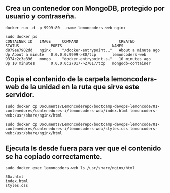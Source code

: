 ## Crea un contenedor con MongoDB, protegido por usuario y contraseña.

```
docker run -d -p 9999:80 --name lemoncoders-web nginx
```
```
sudo docker ps                                                                                                                                              
CONTAINER ID   IMAGE     COMMAND                  CREATED              STATUS              PORTS                      NAMES
d879ee7902dd   nginx     "/docker-entrypoint.…"   About a minute ago   Up About a minute   0.0.0.0:9999->80/tcp       lemoncoders-web
9374c2c3e396   mongo     "docker-entrypoint.s…"   10 minutes ago       Up 10 minutes       0.0.0.0:27017->27017/tcp   mongodb-container
```
## Copia el contenido de la carpeta lemoncoders-web de la unidad en la ruta que sirve este servidor.
```
sudo docker cp Documents/Lemoncoderepo/bootcamp-devops-lemoncode/01-contenedores/contenedores-i/lemoncoders-web/index.html lemoncoders-web:/usr/share/nginx/html

sudo docker cp Documents/Lemoncoderepo/bootcamp-devops-lemoncode/01-contenedores/contenedores-i/lemoncoders-web/styles.css lemoncoders-web:/usr/share/nginx/html
```
## Ejecuta ls desde fuera para ver que el contenido se ha copiado correctamente.

```
sudo docker exec lemoncoders-web ls /usr/share/nginx/html

50x.html
index.html
styles.css
```